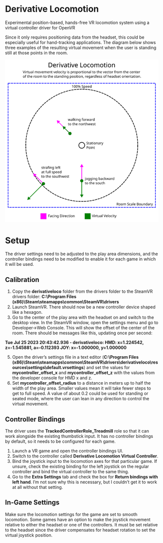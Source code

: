 # Derivative Locomotion
Experimental position-based, hands-free VR locomotion system using a virtual controller driver for OpenVR

Since it only requires positioning data from the headset, this could be especially useful for hand-tracking applications.
The diagram below shows three examples of the resulting virtual movement when the user is standing still at those points in the room.

![Examples Diagram](docs/diagram.png)

# Setup
The driver settings need to be adjusted to the play area dimensions, and the controller bindings need to be modified to enable it for each game in which it will be used.

## Calibration
1. Copy the **derivativeloco** folder from the drivers folder to the SteamVR drivers folder: **C:\Program Files (x86)\Steam\steamapps\common\SteamVR\drivers**
2. Launch SteamVR. There should now be a new controller device shaped like a hexagon.
3. Go to the center of the play area with the headset on and switch to the desktop view. In the SteamVR window, open the settings menu and go to Developer→Web Console. This will show the offset of the center of the room. There should be messages like this, updating once per second:

**Tue Jul 25 2023 20:43:42.936 - derivativeloco: HMD: x=1.224542, z=-1.545881, a=-0.112393   JOY: x=-1.000000, y=1.000000**

5. Open the driver’s settings file in a text editor (**C:\Program Files (x86)\Steam\steamapps\common\SteamVR\drivers\derivativeloco\resources\settings\default.vrsettings**) and set the values for **mycontroller_offset_x** and **mycontroller_offset_z** with the values from the developer console for HMD x and z.
6. Set **mycontroller_offset_radius** to a distance in meters up to half the width of the play area. Smaller values mean it will take fewer steps to get to full speed. A value of about 0.2 could be used for standing or seated mode, where the user can lean in any direction to control the virtual movement.

## Controller Bindings
The driver uses the **TrackedControllerRole_Treadmill** role so that it can work alongside the existing thumbstick input. It has no controller bindings by default, so it needs to be configured for each game.

1. Launch a VR game and open the controller bindings UI.
2. Switch to the controller called **Derivative Locomotion Virtual Controller**.
3. Bind the joystick input to the locomotion axes for that particular game. If unsure, check the existing binding for the left joystick on the regular controller and bind the virtual controller to the same thing.
4. Go to the **Extra Settings** tab and check the box for **Return bindings with left hand**. I’m not sure why this is necessary, but I couldn’t get it to work at all without that setting.

## In-Game Settings
Make sure the locomotion settings for the game are set to smooth locomotion. Some games have an option to make the joystick movement relative to either the headset or one of the controllers. It must be set relative to the headset since the driver compensates for headset rotation to set the virtual joystick position.
